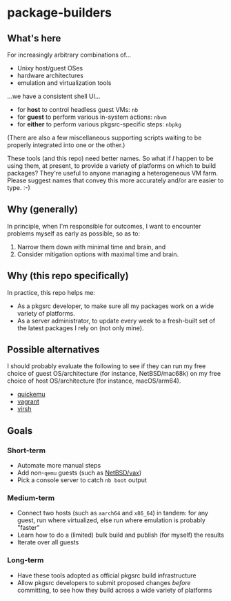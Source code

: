 # package-builders

## What's here

For increasingly arbitrary combinations of...

- Unixy host/guest OSes
- hardware architectures
- emulation and virtualization tools

...we have a consistent shell UI...

- for **host** to control headless guest VMs: `nb`
- for **guest** to perform various in-system actions: `nbvm`
- for **either** to perform various pkgsrc-specific steps: `nbpkg`

(There are also a few miscellaneous supporting scripts waiting to be properly integrated into one or the other.)

These tools (and this repo) need better names.
So what if _I_ happen to be using them, at present, to provide a variety of platforms on which to build packages?
They're useful to anyone managing a heterogeneous VM farm.
Please suggest names that convey this more accurately and/or are easier to type. :-)

## Why (generally)

In principle, when I'm responsible for outcomes, I want to encounter problems myself as early as possible, so as to:

1. Narrow them down with minimal time and brain, and
2. Consider mitigation options with maximal time and brain.

## Why (this repo specifically)

In practice, this repo helps me:

- As a pkgsrc developer, to make sure all my packages work on a wide variety of platforms.
- As a server administrator, to update every week to a fresh-built set of the latest packages I rely on (not only mine).

## Possible alternatives

I should probably evaluate the following to see if they can run my free choice of guest OS/architecture (for instance, NetBSD/mac68k) on my free choice of host OS/architecture (for instance, macOS/arm64).

- [quickemu](https://github.com/quickemu-project/quickemu)
- [vagrant](https://developer.hashicorp.com/vagrant/docs/cli)
- [virsh](https://www.libvirt.org/manpages/virsh.html)

## Goals

### Short-term

- Automate more manual steps
- Add non-`qemu` guests
  (such as [NetBSD/vax](https://www.netbsd.org/ports/vax/emulator-howto.html))
- Pick a console server to catch `nb boot` output

### Medium-term

- Connect two hosts (such as `aarch64` and `x86_64`) in tandem:
  for any guest, run where virtualized, else run where emulation
  is probably "faster"
- Learn how to do a (limited) bulk build and publish (for myself) the results
- Iterate over all guests

### Long-term

- Have these tools adopted as official pkgsrc build infrastructure
- Allow pkgsrc developers to submit proposed changes _before_ committing, to see how they build across a wide variety of platforms
